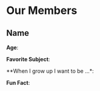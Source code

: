 # Our Members


## Name

**Age**:

**Favorite Subject**:

**When I grow up I want to be ...*:

**Fun Fact**:

